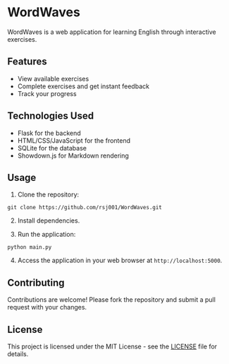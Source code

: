 # WordWaves

WordWaves is a web application for learning English through interactive exercises.

## Features

- View available exercises
- Complete exercises and get instant feedback
- Track your progress

## Technologies Used

- Flask for the backend
- HTML/CSS/JavaScript for the frontend
- SQLite for the database
- Showdown.js for Markdown rendering

## Usage

1. Clone the repository:

```
git clone https://github.com/rsj001/WordWaves.git
```

2. Install dependencies.

3. Run the application:

```
python main.py
```

4. Access the application in your web browser at `http://localhost:5000`.

## Contributing

Contributions are welcome! Please fork the repository and submit a pull request with your changes.

## License

This project is licensed under the MIT License - see the [LICENSE](LICENSE) file for details.
